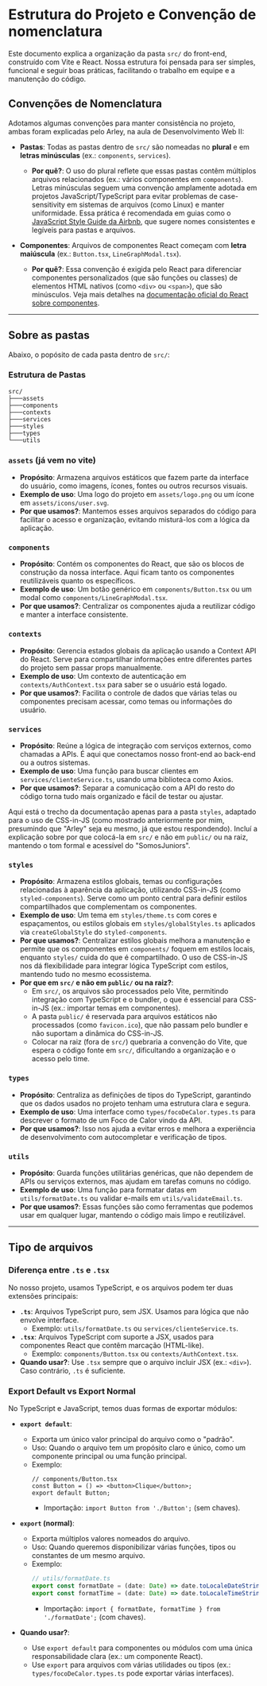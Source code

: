 # Estrutura do Projeto e Convenção de nomenclatura

Este documento explica a organização da pasta `src/` do front-end, construído com Vite e React. Nossa estrutura foi pensada para ser simples, funcional e seguir boas práticas, facilitando o trabalho em equipe e a manutenção do código.


## Convenções de Nomenclatura
Adotamos algumas convenções para manter consistência no projeto, ambas foram explicadas pelo Arley, na aula de Desenvolvimento Web II:

- **Pastas**: Todas as pastas dentro de `src/` são nomeadas no **plural** e em **letras minúsculas** (ex.: `components`, `services`).  
  - **Por quê?**: O uso do plural reflete que essas pastas contêm múltiplos arquivos relacionados (ex.: vários componentes em `components`). Letras minúsculas seguem uma convenção amplamente adotada em projetos JavaScript/TypeScript para evitar problemas de case-sensitivity em sistemas de arquivos (como Linux) e manter uniformidade. Essa prática é recomendada em guias como o [JavaScript Style Guide da Airbnb](https://github.com/airbnb/javascript#naming--filename-matches-export), que sugere nomes consistentes e legíveis para pastas e arquivos.
  
- **Componentes**: Arquivos de componentes React começam com **letra maiúscula** (ex.: `Button.tsx`, `LineGraphModal.tsx`).  
  - **Por quê?**: Essa convenção é exigida pelo React para diferenciar componentes personalizados (que são funções ou classes) de elementos HTML nativos (como `<div>` ou `<span>`), que são minúsculos. Veja mais detalhes na [documentação oficial do React sobre componentes](https://react.dev/learn/your-first-component#naming-components).

---

## Sobre as pastas

Abaixo, o popósito de cada pasta dentro de `src/`:

### Estrutura de Pastas

```
src/
├───assets
├───components
├───contexts
├───services
├───styles
├───types
└───utils
```

### `assets` (já vem no vite)
- **Propósito**: Armazena arquivos estáticos que fazem parte da interface do usuário, como imagens, ícones, fontes ou outros recursos visuais.
- **Exemplo de uso**: Uma logo do projeto em `assets/logo.png` ou um ícone em `assets/icons/user.svg`.
- **Por que usamos?**: Mantemos esses arquivos separados do código para facilitar o acesso e organização, evitando misturá-los com a lógica da aplicação.

### `components`
- **Propósito**: Contém os componentes do React, que são os blocos de construção da nossa interface. Aqui ficam tanto os componentes reutilizáveis quanto os específicos.
- **Exemplo de uso**: Um botão genérico em `components/Button.tsx` ou um modal como `components/LineGraphModal.tsx`.
- **Por que usamos?**: Centralizar os componentes ajuda a reutilizar código e manter a interface consistente.

### `contexts`
- **Propósito**: Gerencia estados globais da aplicação usando a Context API do React. Serve para compartilhar informações entre diferentes partes do projeto sem passar props manualmente.
- **Exemplo de uso**: Um contexto de autenticação em `contexts/AuthContext.tsx` para saber se o usuário está logado.
- **Por que usamos?**: Facilita o controle de dados que várias telas ou componentes precisam acessar, como temas ou informações do usuário.

### `services`
- **Propósito**: Reúne a lógica de integração com serviços externos, como chamadas a APIs. É aqui que conectamos nosso front-end ao back-end ou a outros sistemas.
- **Exemplo de uso**: Uma função para buscar clientes em `services/clienteService.ts`, usando uma biblioteca como Axios.
- **Por que usamos?**: Separar a comunicação com a API do resto do código torna tudo mais organizado e fácil de testar ou ajustar.

Aqui está o trecho da documentação apenas para a pasta `styles`, adaptado para o uso de CSS-in-JS (como mostrado anteriormente por mim, presumindo que "Arley" seja eu mesmo, já que estou respondendo). Incluí a explicação sobre por que colocá-la em `src/` e não em `public/` ou na raiz, mantendo o tom formal e acessível do "SomosJuniors".


### `styles`
- **Propósito**: Armazena estilos globais, temas ou configurações relacionadas à aparência da aplicação, utilizando CSS-in-JS (como `styled-components`). Serve como um ponto central para definir estilos compartilhados que complementam os componentes.
- **Exemplo de uso**: Um tema em `styles/theme.ts` com cores e espaçamentos, ou estilos globais em `styles/globalStyles.ts` aplicados via `createGlobalStyle` do `styled-components`.
- **Por que usamos?**: Centralizar estilos globais melhora a manutenção e permite que os componentes em `components/` foquem em estilos locais, enquanto `styles/` cuida do que é compartilhado. O uso de CSS-in-JS nos dá flexibilidade para integrar lógica TypeScript com estilos, mantendo tudo no mesmo ecossistema.
- **Por que em `src/` e não em `public/` ou na raiz?**: 
  - Em `src/`, os arquivos são processados pelo Vite, permitindo integração com TypeScript e o bundler, o que é essencial para CSS-in-JS (ex.: importar temas em componentes). 
  - A pasta `public/` é reservada para arquivos estáticos não processados (como `favicon.ico`), que não passam pelo bundler e não suportam a dinâmica do CSS-in-JS. 
  - Colocar na raiz (fora de `src/`) quebraria a convenção do Vite, que espera o código fonte em `src/`, dificultando a organização e o acesso pelo time.


### `types`
- **Propósito**: Centraliza as definições de tipos do TypeScript, garantindo que os dados usados no projeto tenham uma estrutura clara e segura.
- **Exemplo de uso**: Uma interface como `types/focoDeCalor.types.ts` para descrever o formato de um Foco de Calor vindo da API.
- **Por que usamos?**: Isso nos ajuda a evitar erros e melhora a experiência de desenvolvimento com autocompletar e verificação de tipos.

### `utils`
- **Propósito**: Guarda funções utilitárias genéricas, que não dependem de APIs ou serviços externos, mas ajudam em tarefas comuns no código.
- **Exemplo de uso**: Uma função para formatar datas em `utils/formatDate.ts` ou validar e-mails em `utils/validateEmail.ts`.
- **Por que usamos?**: Essas funções são como ferramentas que podemos usar em qualquer lugar, mantendo o código mais limpo e reutilizável.

----

## Tipo de arquivos

### Diferença entre `.ts` e `.tsx`
No nosso projeto, usamos TypeScript, e os arquivos podem ter duas extensões principais:
- **`.ts`**: Arquivos TypeScript puro, sem JSX. Usamos para lógica que não envolve interface.
  - Exemplo: `utils/formatDate.ts` ou `services/clienteService.ts`.
- **`.tsx`**: Arquivos TypeScript com suporte a JSX, usados para componentes React que contêm marcação (HTML-like).
  - Exemplo: `components/Button.tsx` ou `contexts/AuthContext.tsx`.
- **Quando usar?**: Use `.tsx` sempre que o arquivo incluir JSX (ex.: `<div>`). Caso contrário, `.ts` é suficiente.

### Export Default vs Export Normal
No TypeScript e JavaScript, temos duas formas de exportar módulos:
- **`export default`**:
  - Exporta um único valor principal do arquivo como o "padrão".
  - Uso: Quando o arquivo tem um propósito claro e único, como um componente principal ou uma função principal.
  - Exemplo:
    ```tsx
    // components/Button.tsx
    const Button = () => <button>Clique</button>;
    export default Button;
    ```
    - Importação: `import Button from './Button';` (sem chaves).

- **`export` (normal)**:
  - Exporta múltiplos valores nomeados do arquivo.
  - Uso: Quando queremos disponibilizar várias funções, tipos ou constantes de um mesmo arquivo.
  - Exemplo:
    ```ts
    // utils/formatDate.ts
    export const formatDate = (date: Date) => date.toLocaleDateString();
    export const formatTime = (date: Date) => date.toLocaleTimeString();
    ```
    - Importação: `import { formatDate, formatTime } from './formatDate';` (com chaves).
- **Quando usar?**:
  - Use `export default` para componentes ou módulos com uma única responsabilidade clara (ex.: um componente React).
  - Use `export` para arquivos com várias utilidades ou tipos (ex.: `types/focoDeCalor.types.ts` pode exportar várias interfaces).
